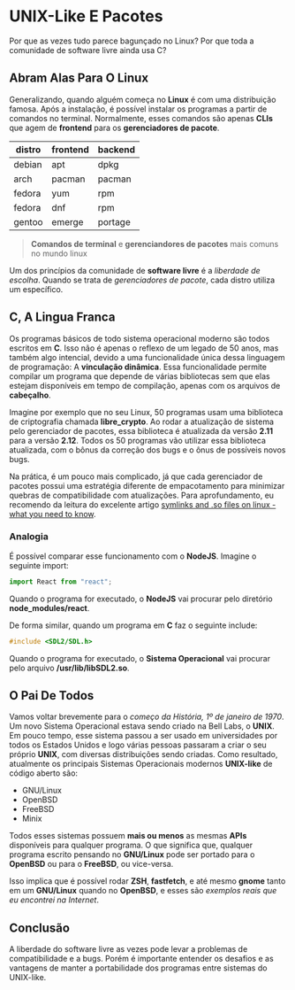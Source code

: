# UNIX-Like E Pacotes

Por que as vezes tudo parece bagunçado no Linux? Por que toda a comunidade de software livre ainda
usa C?

## Abram Alas Para O Linux

Generalizando, quando alguém começa no **Linux** é com uma distribuição famosa. Após a instalação, é
possível instalar os programas a partir de comandos no terminal. Normalmente, esses comandos são
apenas **CLIs** que agem de **frontend** para os **gerenciadores de pacote**.

| distro | frontend | backend |
| ------ | -------- | ------- |
| debian | apt      | dpkg    |
| arch   | pacman   | pacman  |
| fedora | yum      | rpm     |
| fedora | dnf      | rpm     |
| gentoo | emerge   | portage |

> **Comandos de terminal** e **gerenciandores de pacotes** mais comuns no mundo linux

Um dos princípios da comunidade de **software livre** é a _liberdade de escolha_. Quando se trata de
_gerenciadores de pacote_, cada distro utiliza um específico.

## C, A Lingua Franca

Os programas básicos de todo sistema operacional moderno são todos escritos em **C**. Isso não é
apenas o reflexo de um legado de 50 anos, mas também algo intencial, devido a uma funcionalidade
única dessa linguagem de programação: A **vinculação dinâmica**. Essa funcionalidade permite
compilar um programa que depende de várias bibliotecas sem que elas estejam disponíveis em tempo de
compilação, apenas com os arquivos de **cabeçalho**.

Imagine por exemplo que no seu Linux, 50 programas usam uma biblioteca de criptografia chamada
**libre_crypto**. Ao rodar a atualização de sistema pelo gerenciador de pacotes, essa biblioteca é
atualizada da versão **2.11** para a versão **2.12**. Todos os 50 programas vão utilizar essa
biblioteca atualizada, com o bônus da correção dos bugs e o ônus de possíveis novos bugs.

Na prática, é um pouco mais complicado, já que cada gerenciador de pacotes possui uma estratégia
diferente de empacotamento para minimizar quebras de compatibilidade com atualizações. Para
aprofundamento, eu recomendo da leitura do excelente artigo
[symlinks and .so files on linux - what you need to know](https://dmerej.info/blog/post/symlinks-and-so-files-on-linux/).

### Analogia

É possível comparar esse funcionamento com o **NodeJS**. Imagine o seguinte import:

```js
import React from "react";
```

Quando o programa for executado, o **NodeJS** vai procurar pelo diretório **node_modules/react**.

De forma similar, quando um programa em **C** faz o seguinte include:

```c
#include <SDL2/SDL.h>
```

Quando o programa for executado, o **Sistema Operacional** vai procurar pelo arquivo
**/usr/lib/libSDL2.so**.

## O Pai De Todos

Vamos voltar brevemente para o _começo da História, 1º de janeiro de 1970_. Um novo Sistema
Operacional estava sendo criado na Bell Labs, o **UNIX**. Em pouco tempo, esse sistema passou a ser
usado em universidades por todos os Estados Unidos e logo várias pessoas passaram a criar o seu
próprio **UNIX**, com diversas distribuições sendo criadas. Como resultado, atualmente os principais
Sistemas Operacionais modernos **UNIX-like** de código aberto são:

- GNU/Linux
- OpenBSD
- FreeBSD
- Minix

Todos esses sistemas possuem **mais ou menos** as mesmas **APIs** disponíveis para qualquer
programa. O que significa que, qualquer programa escrito pensando no **GNU/Linux** pode ser portado
para o **OpenBSD** ou para o **FreeBSD**, ou vice-versa.

Isso implica que é possível rodar **ZSH**, **fastfetch**, e até mesmo **gnome** tanto em um
**GNU/Linux** quando no **OpenBSD**, e esses são _exemplos reais que eu encontrei na Internet_.

## Conclusão

A liberdade do software livre as vezes pode levar a problemas de compatibilidade e a bugs. Porém é
importante entender os desafios e as vantagens de manter a portabilidade dos programas entre
sistemas do UNIX-like.
